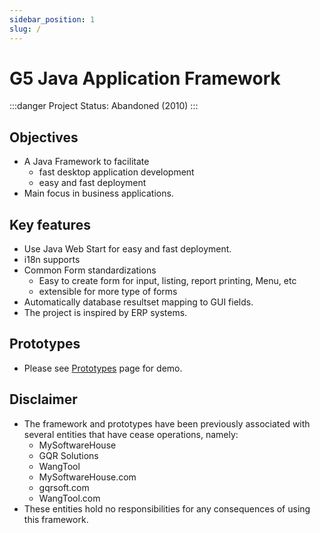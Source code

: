 ```yaml
---
sidebar_position: 1
slug: /
---
```


# G5 Java Application Framework

:::danger
Project Status: Abandoned (2010)
:::

## Objectives

- A Java Framework to facilitate
  - fast desktop application development
  - easy and fast deployment
- Main focus in business applications.

## Key features

- Use Java Web Start for easy and fast deployment.
- i18n supports
- Common Form standardizations
  - Easy to create form for input, listing, report printing, Menu, etc
  - extensible for more type of forms
- Automatically database resultset mapping to GUI fields.
- The project is inspired by ERP systems.

## Prototypes

- Please see [Prototypes](prototypes) page for demo.

## Disclaimer

- The framework and prototypes have been previously associated with several entities that have cease operations, namely:
  - MySoftwareHouse
  - GQR Solutions
  - WangTool
  - MySoftwareHouse.com
  - gqrsoft.com
  - WangTool.com
- These entities hold no responsibilities for any consequences of using this framework.
